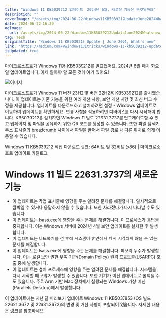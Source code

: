 ```yaml
---
title: "Windows 11 KB5039212 업데이트  2024년 6월, 새로운 기능은 무엇일까요"
description: ""
coverImage: "/assets/img/2024-06-22-Windows11KB5039212UpdateJune2024Whatsnew_0.png"
date: 2024-06-22 16:29
ogImage: 
  url: /assets/img/2024-06-22-Windows11KB5039212UpdateJune2024Whatsnew_0.png
tag: Tech
originalTitle: "Windows 11 KB5039212 Update | June 2024, What’s new"
link: "https://medium.com/@windows101tricks/windows-11-kb5039212-update-june-2024-whats-new-ffcfad5adc2e"
isUpdated: true
---
```






마이크로소프트가 Windows 11용 KB5039212를 발표했어요. 2024년 6월 패치 화요일 업데이트입니다. 이제 알아야 할 모든 것이 여기 있어요!

![이미지](/assets/img/2024-06-22-Windows11KB5039212UpdateJune2024Whatsnew_0.png)

마이크로소프트가 Windows 11 버전 23H2 및 버전 22H2용 KB5039212를 출시했습니다. 이 업데이트는 기존 기능을 위한 여러 개선 사항, 보안 개선 사항 및 최신 버그 수정을 제공합니다. 업데이트를 다운로드하고 설치하려면 설정 - Windows 업데이트로 이동하여 업데이트를 확인하세요. 변경 사항을 적용하려면 디바이스를 다시 시작해야 합니다. KB5039212를 설치하면 Windows 11 빌드 22631.3737를 업그레이드할 수 있고 웹페이지 및 파일을 공유하기 위한 QR 코드를 생성할 수 있습니다. 또한 파일 탐색기 주소 표시줄의 breadcrumb 사이에서 파일을 끌어서 파일 경로 내 다른 위치로 쉽게 이동할 수 있습니다.

Windows 11 KB5039212 직접 다운로드 링크: 64비트 및 32비트 (x86) | 마이크로소프트 업데이트 카탈로그.

<div class="content-ad"></div>

# Windows 11 빌드 22631.3737의 새로운 기능

- 이 업데이트는 작업 표시줄에 영향을 주는 알려진 문제를 해결합니다. 일시적으로 깜빡일 수 있거나 응답하지 않을 수 있습니다. 또한 사라졌다가 다시 나타날 수도 있습니다.
- 이 업데이트는 lsass.exe에 영향을 주는 문제를 해결합니다. 이 프로세스가 응답을 중지합니다. 이는 Windows 서버에 2024년 4월 보안 업데이트를 설치한 후 발생합니다.
- 이 업데이트는 비트록커를 켠 후에 시스템이 휴면에서 다시 시작되지 않을 수 있는 문제를 해결합니다.
- 이 업데이트는 lsass.exe에 영향을 주는 문제를 해결합니다. 메모리 누수가 발생합니다. 이는 로컬 보안 권한 부여 기관(Domain Policy) 원격 프로토콜(LSARPC) 호출 중에 발생합니다.
- 이 업데이트는 설치 프로세스에 영향을 주는 알려진 문제를 해결합니다. 시스템을 다시 시작할 때 오류가 발생할 수 있습니다. 또한 기기가 이전 업데이트로 롤백될 수도 있습니다. 주로 Arm 기반 Mac 장치에서 실행되는 Windows 가상 머신(Parallels Desktop)에서 발생합니다.

이 업데이트에는 지난 달 미리보기 업데이트 Windows 11 KB5037853 (OS 빌드 22621.3672 및 22631.3672)의 변경 및 개선 사항이 포함되어 있습니다. 자세한 내용은 [링크](https://windows101tricks.com/windows-11-update/)를 참조하세요.